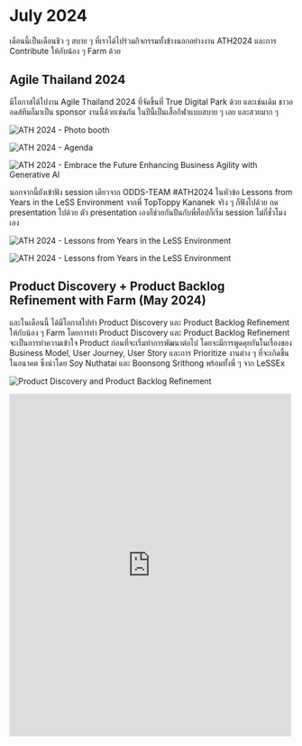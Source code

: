# July 2024

เดือนนี้เป็นเดือนชิว ๆ สบาย ๆ ที่เราได้ไปร่วมกิจกรรมทั้งข้างนอกอย่างงาน ATH2024 และการ Contribute ให้กับน้อง ๆ Farm ด้วย

## Agile Thailand 2024

มีโอกาสได้ไปงาน Agile Thailand 2024 ที่จัดขึ้นที่ True Digital Park ด้วย และเช่นเดิม ชาวออดส์ทีมก็มาเป็น sponsor งานนี้ด้วยเช่นกัน ในปีนี้เป็นเสื้อกีฬาแบบสบาย ๆ เลย และสวยมาก ๆ

![ATH 2024 - Photo booth](/images/2024/july/ath-2024-photo-booth.jpeg)

![ATH 2024 - Agenda](/images/2024/july/IMG_3184.jpeg)

![ATH 2024 - Embrace the Future Enhancing Business Agility with Generative Al](/images/2024/july/IMG_3187.jpeg)

นอกจากนี้ยังเข้าฟัง session เดียวจาก ODDS-TEAM #ATH2024 ในหัวข้อ Lessons from Years in the LeSS Environment จากพี่ <Badge type="info">TopToppy Kananek</Badge> จริง ๆ ก็ฟังไปด้วย กด presentation ไปด้วย ตัว presentation เองก็ช่วยกันป่ันกับพี่ท็อปก็เริ่ม session ไม่กี่ชั่วโมงเอง

![ATH 2024 - Lessons from Years in the LeSS Environment](/images/2024/july/IMG_3199.jpeg)

![ATH 2024 - Lessons from Years in the LeSS Environment](/images/2024/july/IMG_3202.jpeg)

## Product Discovery + Product Backlog Refinement with Farm (May 2024)

และในเดือนนี้ ได้มีโอกาสไปทำ Product Discovery และ Product Backlog Refinement ให้กับน้อง ๆ Farm โดยการทำ Product Discovery และ Product Backlog Refinement จะเป็นการทำความเข้าใจ Product ก่อนที่จะเริ่มทำการพัฒนาต่อไป โดยจะมีการพูดคุยกันในเรื่องของ Business Model, User Journey, User Story และการ Prioritize งานต่าง ๆ ที่จะเกิดขึ้นในอนาคต ซึ่งนำโดย <Badge type="info">Soy Nuthatai</Badge> และ <Badge type="info">Boonsong Srithong</Badge> พร้อมทั้งพี่ ๆ จาก <Badge type="info">LeSSEx</Badge>

![Product Discovery and Product Backlog Refinement](/images/2024/july/IMG_3142.jpeg)

<iframe src="https://www.facebook.com/plugins/post.php?href=https%3A%2F%2Fwww.facebook.com%2Fheyboonsong.sr%2Fposts%2Fpfbid02xiJ4cHB57x9KxrVWR8exnYepodDoCfbLsZRigjdNL7QGD52cnzYsKEJSrEBGqi6Xl&show_text=true&width=500" width="500" height="607" style="border:none;overflow:hidden" scrolling="no" frameborder="0" allowfullscreen="true" allow="autoplay; clipboard-write; encrypted-media; picture-in-picture; web-share"></iframe>
